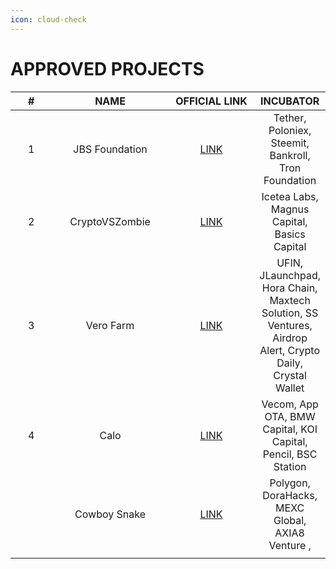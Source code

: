 ```yaml
---
icon: cloud-check
---
```


# APPROVED PROJECTS

<table><thead><tr><th width="59" align="center">#</th><th width="179" align="center">NAME</th><th width="132" align="center">OFFICIAL LINK</th><th align="center">INCUBATOR</th></tr></thead><tbody><tr><td align="center">1</td><td align="center">JBS Foundation</td><td align="center"><a href="https://www.jsbfoundation.net/">LINK</a></td><td align="center">Tether, Poloniex, Steemit, Bankroll, Tron Foundation</td></tr><tr><td align="center">2</td><td align="center">CryptoVSZombie</td><td align="center"><a href="https://cryptovszombie.com/">LINK</a></td><td align="center">Icetea Labs, Magnus Capital, Basics Capital</td></tr><tr><td align="center">3</td><td align="center">Vero Farm</td><td align="center"><a href="https://verofarm.com/">LINK</a></td><td align="center">UFIN, JLaunchpad, Hora Chain, Maxtech Solution, SS Ventures, Airdrop Alert, Crypto Daily, Crystal Wallet</td></tr><tr><td align="center">4</td><td align="center">Calo</td><td align="center"><a href="https://calo.run/">LINK</a></td><td align="center">Vecom, App OTA, BMW Capital, KOI Capital, Pencil, BSC Station</td></tr><tr><td align="center"></td><td align="center">Cowboy Snake</td><td align="center"><a href="https://cowboysnake.com/">LINK</a></td><td align="center">Polygon, DoraHacks, MEXC Global, AXIA8 Venture , </td></tr><tr><td align="center"></td><td align="center"></td><td align="center"></td><td align="center"></td></tr></tbody></table>

